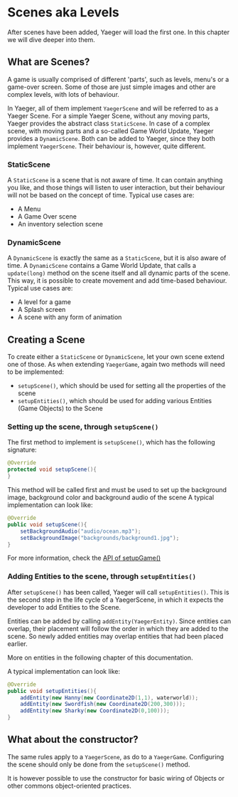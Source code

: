 # Scenes aka Levels

After scenes have been added, Yaeger will load the first one. In this chapter we will dive deeper into them.

## What are Scenes?

A game is usually comprised of different 'parts', such as levels, menu's or a game-over screen. Some of those are just
simple images and other are complex levels, with lots of behaviour.

In Yaeger, all of them implement `YaegerScene` and will be referred to as a Yaeger Scene. For a simple Yaeger Scene,
without any moving parts, Yaeger provides the abstract class
`StaticScene`. In case of a complex scene, with moving parts and a so-called Game World Update, Yaeger provides
a `DynamicScene`. Both can be added to Yaeger, since they both implement `YaegerScene`. Their behaviour is, however,
quite different.

### StaticScene

A `StaticScene` is a scene that is not aware of time. It can contain anything you like, and those things will listen to
user interaction, but their behaviour will not be based on the concept of time. Typical use cases are:

* A Menu
* A Game Over scene
* An inventory selection scene

### DynamicScene

A `DynamicScene` is exactly the same as a `StaticScene`, but it is also aware of time. A `DynamicScene` contains a Game
World Update, that calls a `update(long)` method on the scene itself and all dynamic parts of the scene. This way, it is
possible to create movement and add time-based behaviour. Typical use cases are:

* A level for a game
* A Splash screen
* A scene with any form of animation

## Creating a Scene

To create either a `StaticScene` or `DynamicScene`, let your own scene extend one of those. As when
extending `YaegerGame`, again two methods will need to be implemented:

* `setupScene()`, which should be used for setting all the properties of the scene
* `setupEntities()`, which should be used for adding various Entities (Game Objects) to the Scene

### Setting up the scene, through `setupScene()`

The first method to implement is `setupScene()`, which has the following signature:

```java
@Override
protected void setupScene(){
}
```

This method will be called first and must be used to set up the background image, background color and background audio
of the scene A typical implementation can look like:

```java
@Override
public void setupScene(){
    setBackgroundAudio("audio/ocean.mp3");
    setBackgroundImage("backgrounds/background1.jpg");
}
```

For more information, check the
[API of setupGame()](https://han-yaeger.github.io/yaeger/hanyaeger.api/com/github/hanyaeger/api/engine/scenes/YaegerScene.html#setupScene())

### Adding Entities to the scene, through `setupEntities()`

After `setupScene()` has been called, Yaeger will call `setupEntities()`. This is the second step in the life cycle of a
YaegerScene, in which it expects the developer to add Entities to the Scene.

Entities can be added by calling `addEntity(YaegerEntity)`. Since entities can overlap, their placement will follow the
order in which they are added to the scene. So newly added entities may overlap entities that had been placed earlier.

More on entities in the following chapter of this documentation.

A typical implementation can look like:

```java
@Override
public void setupEntities(){
    addEntity(new Hanny(new Coordinate2D(1,1), waterworld));
    addEntity(new Swordfish(new Coordinate2D(200,300)));
    addEntity(new Sharky(new Coordinate2D(0,100)));
}
```

## What about the constructor?

The same rules apply to a `YaegerScene`, as do to a `YaegerGame`. Configuring the scene should only be done from
the `setupScene()` method.

It is however possible to use the constructor for basic wiring of Objects or other commons object-oriented practices.
